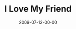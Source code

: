 ---
layout: message
category: message
series: "We Love Cincinnati"
title: "I Love My Friend"
date: 2009-07-12-00-00
message_id: 571
audio: "http://s3.amazonaws.com/crossroadsaudiomessages/LoveMyFriend.mp3"
audio-duration: "39:55"
notes-description: ""
notes: "http://s3.amazonaws.com/crossroads-media/media/legacy/documents/we%20love%20cincinnati-friendship.pdf"
notes-title: "I Love My Friend (Study Notes)"
program: "http://s3.amazonaws.com/crossroads-media/media/legacy/documents/0711_12Program.pdf"
description: "Alli Patterson talks about how relating to Jesus as a friend is essential to engaging in city-changing relationships."
video: "https://s3.amazonaws.com/crossroadsvideomessages/071209.mp4"
video-duration: "39:55"
video-image: "http://s3.amazonaws.com/crossroads-media/images/legacy/content/Picture 3.png"
explicit: "N"
---